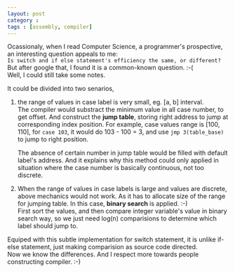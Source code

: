 ```yaml
---
layout: post
category : 
tags : [assembly, compiler]
---
```


Ocassionaly, when I read Computer Science, a programmer's prospective, an interesting question appeals to me:  
`Is switch and if else statement's efficiency the same, or different?`  
But after google that, I found it is a common-known question. :-(  
Well, I could still take some notes. 

It could be divided into two senarios,

1.	the range of values in case label is very small, eg. \[a, b\] interval.   
	The compiler would substract the minimum value in all case number, to get offset. And construct the **jump table**, storing
	right address to jump at corresponding index position. For example, case values range is \[100, 110\], for `case 103`, it would
	do 103 - 100 = 3, and use `jmp 3(table_base)` to jump to right position.

	The absence of certain number in jump table would be filled with default label's address. And it explains why this method could 
	only applied in situation where the case number is basically continuous, not too discrete.

2.  When the range of values in case labels is large and values are discrete, above mechanics would not work. As it has to allocate size
	of the range for jumping table. In this case, **binary search** is applied. :-)  
	First sort the values, and then compare integer variable's value in binary search way, so we just need log(n) comparisions to determine which 
	label should jump to.



Equiped with this subtle implementation for switch statement, it is unlike if-else statement, just making comparision as source code directed.  
Now we know the differences. And I respect more towards people constructing compiler. :-)
